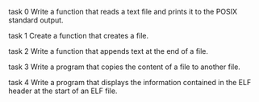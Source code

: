 task 0
Write a function that reads a text file and prints it to the POSIX standard output.

task 1
Create a function that creates a file.

task 2
Write a function that appends text at the end of a file.

task 3
Write a program that copies the content of a file to another file.

task 4
Write a program that displays the information contained in the ELF header at the start of an ELF file.
